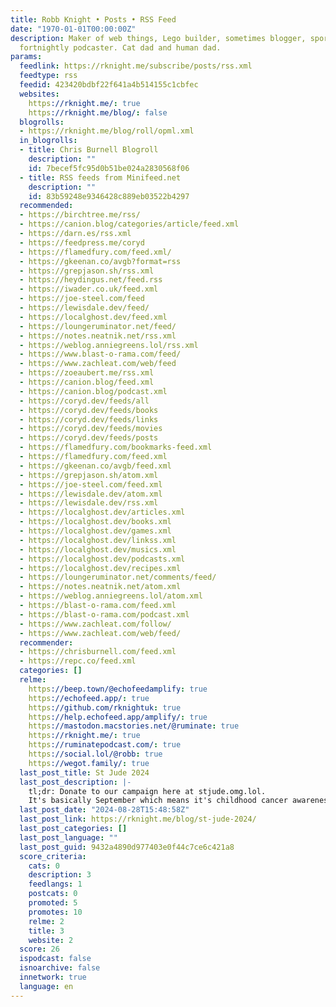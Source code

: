 ```yaml
---
title: Robb Knight • Posts • RSS Feed
date: "1970-01-01T00:00:00Z"
description: Maker of web things, Lego builder, sometimes blogger, sporadic pizzaiolo,
  fortnightly podcaster. Cat dad and human dad.
params:
  feedlink: https://rknight.me/subscribe/posts/rss.xml
  feedtype: rss
  feedid: 423420bdbf22f641a4b514155c1cbfec
  websites:
    https://rknight.me/: true
    https://rknight.me/blog/: false
  blogrolls:
  - https://rknight.me/blog/roll/opml.xml
  in_blogrolls:
  - title: Chris Burnell Blogroll
    description: ""
    id: 7becef5fc95d0b51be024a2830568f06
  - title: RSS feeds from Minifeed.net
    description: ""
    id: 83b59248e9346428c889eb03522b4297
  recommended:
  - https://birchtree.me/rss/
  - https://canion.blog/categories/article/feed.xml
  - https://darn.es/rss.xml
  - https://feedpress.me/coryd
  - https://flamedfury.com/feed.xml/
  - https://gkeenan.co/avgb?format=rss
  - https://grepjason.sh/rss.xml
  - https://heydingus.net/feed.rss
  - https://iwader.co.uk/feed.xml
  - https://joe-steel.com/feed
  - https://lewisdale.dev/feed/
  - https://localghost.dev/feed.xml
  - https://loungeruminator.net/feed/
  - https://notes.neatnik.net/rss.xml
  - https://weblog.anniegreens.lol/rss.xml
  - https://www.blast-o-rama.com/feed/
  - https://www.zachleat.com/web/feed
  - https://zoeaubert.me/rss.xml
  - https://canion.blog/feed.xml
  - https://canion.blog/podcast.xml
  - https://coryd.dev/feeds/all
  - https://coryd.dev/feeds/books
  - https://coryd.dev/feeds/links
  - https://coryd.dev/feeds/movies
  - https://coryd.dev/feeds/posts
  - https://flamedfury.com/bookmarks-feed.xml
  - https://flamedfury.com/feed.xml
  - https://gkeenan.co/avgb/feed.xml
  - https://grepjason.sh/atom.xml
  - https://joe-steel.com/feed.xml
  - https://lewisdale.dev/atom.xml
  - https://lewisdale.dev/rss.xml
  - https://localghost.dev/articles.xml
  - https://localghost.dev/books.xml
  - https://localghost.dev/games.xml
  - https://localghost.dev/linkss.xml
  - https://localghost.dev/musics.xml
  - https://localghost.dev/podcasts.xml
  - https://localghost.dev/recipes.xml
  - https://loungeruminator.net/comments/feed/
  - https://notes.neatnik.net/atom.xml
  - https://weblog.anniegreens.lol/atom.xml
  - https://blast-o-rama.com/feed.xml
  - https://blast-o-rama.com/podcast.xml
  - https://www.zachleat.com/follow/
  - https://www.zachleat.com/web/feed/
  recommender:
  - https://chrisburnell.com/feed.xml
  - https://repc.co/feed.xml
  categories: []
  relme:
    https://beep.town/@echofeedamplify: true
    https://echofeed.app/: true
    https://github.com/rknightuk: true
    https://help.echofeed.app/amplify/: true
    https://mastodon.macstories.net/@ruminate: true
    https://rknight.me/: true
    https://ruminatepodcast.com/: true
    https://social.lol/@robb: true
    https://wegot.family/: true
  last_post_title: St Jude 2024
  last_post_description: |-
    tl;dr: Donate to our campaign here at stjude.omg.lol.
    It's basically September which means it's childhood cancer awareness month and time for Relay's annual fundraising event. Last year, me and Adam
  last_post_date: "2024-08-28T15:48:58Z"
  last_post_link: https://rknight.me/blog/st-jude-2024/
  last_post_categories: []
  last_post_language: ""
  last_post_guid: 9432a4890d977403e0f44c7ce6c421a8
  score_criteria:
    cats: 0
    description: 3
    feedlangs: 1
    postcats: 0
    promoted: 5
    promotes: 10
    relme: 2
    title: 3
    website: 2
  score: 26
  ispodcast: false
  isnoarchive: false
  innetwork: true
  language: en
---
```


